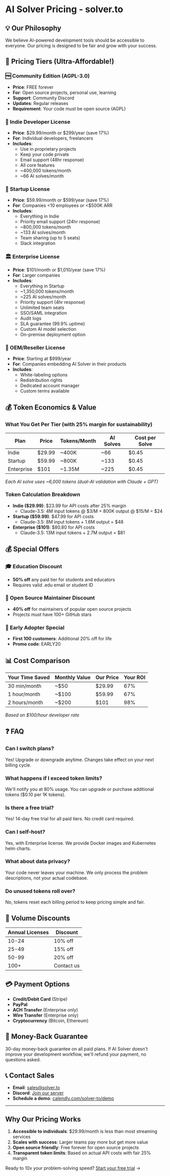 # AI Solver Pricing - solver.to

## 💡 Our Philosophy
We believe AI-powered development tools should be accessible to everyone. Our pricing is designed to be fair and grow with your success.

## 🎯 Pricing Tiers (Ultra-Affordable!)

### 🆓 Community Edition (AGPL-3.0)
- **Price**: FREE forever
- **For**: Open source projects, personal use, learning
- **Support**: Community Discord
- **Updates**: Regular releases
- **Requirement**: Your code must be open source (AGPL)

### 🚀 Indie Developer License
- **Price**: $29.99/month or $299/year (save 17%)
- **For**: Individual developers, freelancers
- **Includes**:
  - Use in proprietary projects
  - Keep your code private
  - Email support (48hr response)
  - All core features
  - ~400,000 tokens/month
  - ~66 AI solves/month

### 🏢 Startup License  
- **Price**: $59.99/month or $599/year (save 17%)
- **For**: Companies <10 employees or <$500K ARR
- **Includes**:
  - Everything in Indie
  - Priority email support (24hr response)
  - ~800,000 tokens/month
  - ~133 AI solves/month
  - Team sharing (up to 5 seats)
  - Slack integration

### 🏛️ Enterprise License
- **Price**: $101/month or $1,010/year (save 17%)
- **For**: Larger companies
- **Includes**:
  - Everything in Startup
  - ~1,350,000 tokens/month
  - ~225 AI solves/month
  - Priority support (4hr response)
  - Unlimited team seats
  - SSO/SAML integration
  - Audit logs
  - SLA guarantee (99.9% uptime)
  - Custom AI model selection
  - On-premise deployment option

### 🤝 OEM/Reseller License
- **Price**: Starting at $999/year
- **For**: Companies embedding AI Solver in their products
- **Includes**:
  - White-labeling options
  - Redistribution rights
  - Dedicated account manager
  - Custom terms available

## 💰 Token Economics & Value

### What You Get Per Tier (with 25% margin for sustainability)

| Plan | Price | Tokens/Month | AI Solves | Cost per Solve |
|------|-------|--------------|-----------|----------------|
| Indie | $29.99 | ~400K | ~66 | $0.45 |
| Startup | $59.99 | ~800K | ~133 | $0.45 |
| Enterprise | $101 | ~1.35M | ~225 | $0.45 |

*Each AI solve uses ~6,000 tokens (dual-AI validation with Claude + GPT)*

### Token Calculation Breakdown
- **Indie ($29.99)**: $23.99 for API costs after 25% margin
  - Claude-3.5: 4M input tokens @ $3/M + 800K output @ $15/M = $24
- **Startup ($59.99)**: $47.99 for API costs
  - Claude-3.5: 8M input tokens + 1.6M output = $48
- **Enterprise ($101)**: $80.80 for API costs
  - Claude-3.5: 13M input tokens + 2.7M output = $81

## 💰 Special Offers

### 🎓 Education Discount
- **50% off** any paid tier for students and educators
- Requires valid .edu email or student ID

### 🌱 Open Source Maintainer Discount
- **40% off** for maintainers of popular open source projects
- Projects must have 100+ GitHub stars

### 🚀 Early Adopter Special
- **First 100 customers**: Additional 20% off for life
- **Promo code**: EARLY20

## 📊 Cost Comparison

| Your Time Saved | Monthly Value | Our Price | Your ROI |
|-----------------|---------------|-----------|----------|
| 30 min/month | ~$50 | $29.99 | 67% |
| 1 hour/month | ~$100 | $59.99 | 67% |
| 2 hours/month | ~$200 | $101 | 98% |

*Based on $100/hour developer rate*

## ❓ FAQ

### Can I switch plans?
Yes! Upgrade or downgrade anytime. Changes take effect on your next billing cycle.

### What happens if I exceed token limits?
We'll notify you at 80% usage. You can upgrade or purchase additional tokens ($0.10 per 1K tokens).

### Is there a free trial?
Yes! 14-day free trial for all paid tiers. No credit card required.

### Can I self-host?
Yes, with Enterprise license. We provide Docker images and Kubernetes helm charts.

### What about data privacy?
Your code never leaves your machine. We only process the problem descriptions, not your actual codebase.

### Do unused tokens roll over?
No, tokens reset each billing period to keep pricing simple and fair.

## 🎁 Volume Discounts

| Annual Licenses | Discount |
|-----------------|----------|
| 10-24 | 10% off |
| 25-49 | 15% off |
| 50-99 | 20% off |
| 100+ | Contact us |

## 💳 Payment Options

- **Credit/Debit Card** (Stripe)
- **PayPal**
- **ACH Transfer** (Enterprise only)
- **Wire Transfer** (Enterprise only)
- **Cryptocurrency** (Bitcoin, Ethereum)

## 🤝 Money-Back Guarantee

30-day money-back guarantee on all paid plans. If AI Solver doesn't improve your development workflow, we'll refund your payment, no questions asked.

## 📞 Contact Sales

- **Email**: sales@solver.to
- **Discord**: [Join our server](https://discord.gg/solver)
- **Schedule a demo**: [calendly.com/solver-to/demo](https://calendly.com/solver-to/demo)

---

## Why Our Pricing Works

1. **Accessible to individuals**: $29.99/month is less than most streaming services
2. **Scales with success**: Larger teams pay more but get more value
3. **Open source friendly**: Free forever for open source projects
4. **Transparent token limits**: Based on actual API costs with fair 25% margin

Ready to 10x your problem-solving speed? [Start your free trial](https://solver.to/signup) →